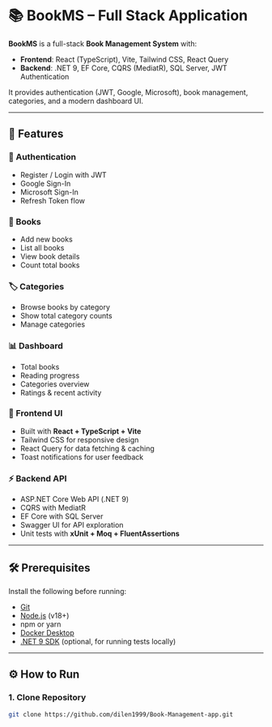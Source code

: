 # 📚 BookMS – Full Stack Application

**BookMS** is a full-stack **Book Management System** with:

- **Frontend**: React (TypeScript), Vite, Tailwind CSS, React Query  
- **Backend**: .NET 9, EF Core, CQRS (MediatR), SQL Server, JWT Authentication  

It provides authentication (JWT, Google, Microsoft), book management, categories, and a modern dashboard UI.

---

## 🚀 Features

### 🔑 Authentication
- Register / Login with JWT  
- Google Sign-In  
- Microsoft Sign-In  
- Refresh Token flow  

### 📘 Books
- Add new books  
- List all books  
- View book details  
- Count total books  

### 🏷️ Categories
- Browse books by category  
- Show total category counts  
- Manage categories  

### 📊 Dashboard
- Total books  
- Reading progress  
- Categories overview  
- Ratings & recent activity  

### 🎨 Frontend UI
- Built with **React + TypeScript + Vite**  
- Tailwind CSS for responsive design  
- React Query for data fetching & caching  
- Toast notifications for user feedback  

### ⚡ Backend API
- ASP.NET Core Web API (.NET 9)  
- CQRS with MediatR  
- EF Core with SQL Server  
- Swagger UI for API exploration  
- Unit tests with **xUnit + Moq + FluentAssertions**  

---

## 🛠️ Prerequisites

Install the following before running:

- [Git](https://git-scm.com/)  
- [Node.js](https://nodejs.org/) (v18+)  
- npm or yarn  
- [Docker Desktop](https://www.docker.com/)  
- [.NET 9 SDK](https://dotnet.microsoft.com/) (optional, for running tests locally)  

---

## ⚙️ How to Run

### 1. Clone Repository
```bash
git clone https://github.com/dilen1999/Book-Management-app.git
```
